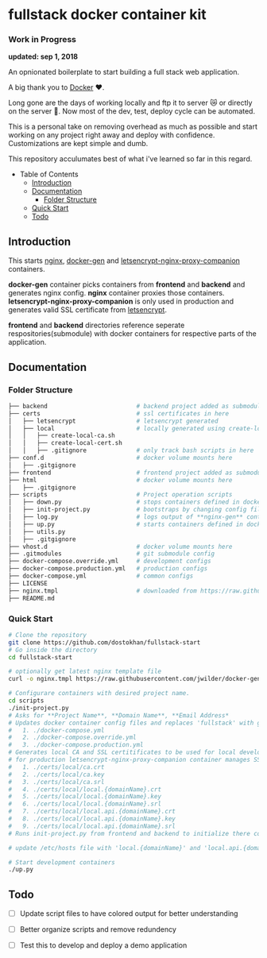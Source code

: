 # fullstack docker container kit 
### Work in Progress 
**updated: sep 1, 2018**

An opnionated boilerplate to start building a full stack web application.

A big thank you to [Docker](https://www.docker.com/) :heart:. 

Long gone are the days of working locally and ftp it to server :crying_cat_face: or directly on the server :grimacing:.
Now most of the dev, test, deploy cycle can be automated.

This is a personal take on removing overhead as much as possible and start working on any project right away and deploy with confidence.
Customizations are kept simple and dumb.

This repository acculumates best of what i've learned so far in this regard.


- Table of Contents
  - [Introduction](#introduction)
  - [Documentation](#documentation)
    - [Folder Structure](#folder-structure)
  - [Quick Start](#quick-start)
  - [Todo](#todo)

## Introduction
This starts [nginx](https://hub.docker.com/_/nginx/), [docker-gen](https://github.com/jwilder/docker-gen) and [letsencrypt-nginx-proxy-companion](https://github.com/JrCs/docker-letsencrypt-nginx-proxy-companion) containers.

**docker-gen** container picks containers from **frontend** and **backend** and generates nginx config.
**nginx** container proxies those containers.
**letsencrypt-nginx-proxy-companion** is only used in production and generates valid SSL certificate from [letsencrypt](https://letsencrypt.org/).

**frontend** and **backend** directories reference seperate respositories(submodule) with docker containers for respective parts of the application.


## Documentation
### Folder Structure
```bash
├── backend                         # backend project added as submodule in this repo
├── certs                           # ssl certificates in here
│   ├── letsencrypt                 # letsencrypt generated
│   ├── local                       # locally generated using create-local-cert.sh
│   │   ├── create-local-ca.sh
│   │   ├── create-local-cert.sh
│   │   ├── .gitignore              # only track bash scripts in here 
├── conf.d                          # docker volume mounts here
│   ├── .gitgignore
├── frontend                        # frontend project added as submodule in this repo
├── html                            # docker volume mounts here
│   ├── .gitgignore
├── scripts                         # Project operation scripts
│   ├── down.py                     # stops containers defined in docker-compose files
│   ├── init-project.py             # bootstraps by changing config files for this and frontend and backend repo
│   ├── log.py                      # logs output of **nginx-gen** container
│   ├── up.py                       # starts containers defined in docker-compose files
│   ├── utils.py  
│   ├── .gitgignore
├── vhost.d                         # docker volume mounts here
├── .gitmodules                     # git submodule config
├── docker-compose.override.yml     # development configs
├── docker-compose.production.yml   # production configs
├── docker-compose.yml              # common configs
├── LICENSE
├── nginx.tmpl                      # downloaded from https://raw.githubusercontent.com/jwilder/docker-gen/master/templates/nginx.tmpl
├── README.md
```

### Quick Start

```bash
# Clone the repository
git clone https://github.com/dostokhan/fullstack-start 
# Go inside the directory
cd fullstack-start

# optionally get latest nginx template file 
curl -o nginx.tmpl https://raw.githubusercontent.com/jwilder/docker-gen/master/templates/nginx.tmpl

# Configurare containers with desired project name.
cd scripts
./init-project.py
# Asks for **Project Name**, **Domain Name**, **Email Address* 
# Updates docker container config files and replaces 'fullstack' with given **Project Name**. i.e. network name
#   1. ./docker-compose.yml
#   2. ./docker-compose.override.yml
#   3. ./docker-compose.production.yml
# Generates local CA and SSL certitificates to be used for local development. local CA should be imported to Chrome to see green on https.
# for production letsencrypt-nginx-proxy-companion container manages SSL certificates from letsencrypt
#   1. ./certs/local/ca.crt
#   2. ./certs/local/ca.key
#   3. ./certs/local/ca.srl
#   4. ./certs/local/local.{domainName}.crt
#   5. ./certs/local/local.{domainName}.key
#   6. ./certs/local/local.{domainName}.srl
#   7. ./certs/local/local.api.{domainName}.crt
#   8. ./certs/local/local.api.{domainName}.key
#   9. ./certs/local/local.api.{domainName}.srl
# Runs init-project.py from frontend and backend to initialize there config files. better documented in their respective repository.

# update /etc/hosts file with 'local.{domainName}' and 'local.api.{domainName}' pointing to 127.0.0.1.

# Start development containers
./up.py
```

## Todo
-  [ ] Update script files to have colored output for better understanding
-  [ ] Better organize scripts and remove redundency
-  [ ] Test this to develop and deploy a demo application

